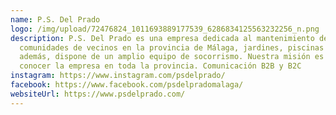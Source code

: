 ```yaml
---
name: P.S. Del Prado
logo: /img/upload/72476824_1011693889177539_6286834125563232256_n.png
description: P.S. Del Prado es una empresa dedicada al mantenimiento de
  comunidades de vecinos en la provincia de Málaga, jardines, piscinas y,
  además, dispone de un amplio equipo de socorrismo. Nuestra misión es dar a
  conocer la empresa en toda la provincia. Comunicación B2B y B2C
instagram: https://www.instagram.com/psdelprado/
facebook: https://www.facebook.com/psdelpradomalaga/
websiteUrl: https://www.psdelprado.com/
---
```

